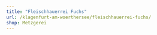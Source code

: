 ```yaml
---
title: "Fleischhauerrei Fuchs"
url: /klagenfurt-am-woerthersee/fleischhauerrei-fuchs/
shop: Metzgerei
---
```

